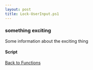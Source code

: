 ```yaml
---
layout: post
title: Lock-UserInput.ps1
---
```


### something exciting

Some information about the exciting thing

#### Script

<script src="https://gist-it.appspot.com/github.com/BanterBoy/scripts-blog/blob/master/PowerShell/functions/Lock-UserInput.ps1"></script>

<a href="/menu/_pages/functions.html">Back to Functions</a>
